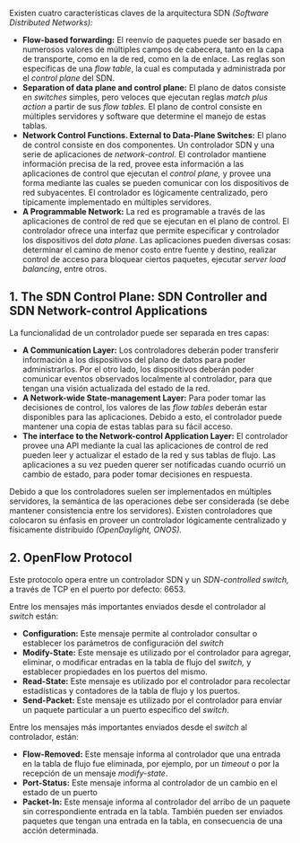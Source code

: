 Existen cuatro características claves de la arquitectura SDN *(Software Distributed Networks):*

- **Flow-based forwarding:** El reenvío de paquetes puede ser basado en numerosos valores de múltiples campos de cabecera, tanto en la capa de transporte, como en la de red, como en la de enlace. Las reglas son específicas de una *flow table*, la cual es computada y administrada por el *control plane* del SDN.
- **Separation of data plane and control plane:** El plano de datos consiste en *switches* simples, pero veloces que ejecutan reglas *match plus action* a partir de sus *flow tables.* El plano de control consiste en múltiples servidores y software que determine el manejo de estas tablas.
- **Network Control Functions. External to Data-Plane Switches:** El plano de control consiste en dos componentes. Un controlador SDN y una serie de aplicaciones de *network-control.* El controlador mantiene información precisa de la red, provee esta información a las aplicaciones de control que ejecutan el *control plane,* y provee una forma mediante las cuales se pueden comunicar con los dispositivos de red subyacentes. El controlador es lógicamente centralizado, pero típicamente implementado en múltiples servidores.
- **A Programmable Network:** La red es programable a través de las aplicaciones de control de red que se ejecutan en el plano de control. El controlador ofrece una interfaz que permite especificar y controlador los dispositivos del *data plane*. Las aplicaciones pueden diversas cosas: determinar el camino de menor costo entre fuente y destino, realizar control de acceso para bloquear ciertos paquetes, ejecutar *server load balancing*, entre otros.

## 1. The SDN Control Plane: SDN Controller and SDN Network-control Applications

La funcionalidad de un controlador puede ser separada en tres capas:

- **A Communication Layer:** Los controladores deberán poder transferir información a los dispositivos del plano de datos para poder administrarlos. Por el otro lado, los dispositivos deberán poder comunicar eventos observados localmente al controlador, para que tengan una visión actualizada del estado de la red.
- **A Network-wide State-management Layer:** Para poder tomar las decisiones de control, los valores de las *flow tables* deberán estar disponibles para las aplicaciones. Debido a esto, el controlador puede mantener una copia de estas tablas para su fácil acceso.
- **The interface to the Network-control Application Layer:** El controlador provee una API mediante la cual las aplicaciones de control de red pueden leer y actualizar el estado de la red y sus tablas de flujo. Las aplicaciones a su vez pueden querer ser notificadas cuando ocurrió un cambio de estado, para poder tomar decisiones en respuesta.

Debido a que los controladores suelen ser implementados en múltiples servidores, la semántica de las operaciones debe ser considerada (se debe mantener consistencia entre los servidores). Existen controladores que colocaron su énfasis en proveer un controlador lógicamente centralizado y físicamente distribuido *(OpenDaylight, ONOS).*

## 2. OpenFlow Protocol

Este protocolo opera entre un controlador SDN y un *SDN-controlled switch,* a través de TCP en el puerto por defecto: 6653.

Entre los mensajes más importantes enviados desde el controlador al *switch* están:

- **Configuration:** Este mensaje permite al controlador consultar o establecer los parámetros de configuración del *switch*
- **Modify-State:** Este mensaje es utilizado por el controlador para agregar, eliminar, o modificar entradas en la tabla de flujo del *switch,* y establecer propiedades en los puertos del mismo.
- **Read-State:** Este mensaje es utilizado por el controlador para recolectar estadísticas y contadores de la tabla de flujo y los puertos.
- **Send-Packet:** Este mensaje es utilizado por el controlador para enviar un paquete particular a un puerto específico del *switch*.

Entre los mensajes más importantes enviados desde el *switch* al controlador, están:

- **Flow-Removed:** Este mensaje informa al controlador que una entrada en la tabla de flujo fue eliminada, por ejemplo, por un *timeout* o por la recepción de un mensaje *modify-state*.
- **Port-Status:** Este mensaje informa al controlador de un cambio en el estado de un puerto
- **Packet-In:** Este mensaje informa al controlador del arribo de un paquete sin correspondiente entrada en la tabla. También pueden ser enviados paquetes que tengan una entrada en la tabla, en consecuencia de una acción determinada.
